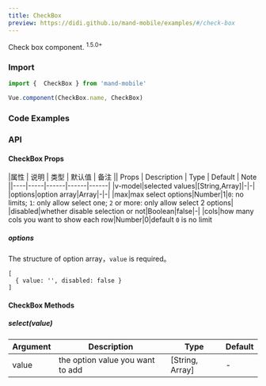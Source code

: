 ```yaml
---
title: CheckBox
preview: https://didi.github.io/mand-mobile/examples/#/check-box
---
```


Check box component. <sup class="version-after">1.5.0+</sup>

### Import

```javascript
import {  CheckBox } from 'mand-mobile'

Vue.component(CheckBox.name, CheckBox)
```

### Code Examples
<!-- DEMO -->

### API

#### CheckBox Props
|属性 | 说明 | 类型 | 默认值 | 备注 || Props | Description | Type | Default | Note ||----|-----|------|------|------|
|v-model|selected values|[String,Array]|-|-|
|options|option array|Array|-|-|
|max|max select options|Number|1|`0`: no limits; `1`: only allow select one; `2` or more: only allow select 2 options|
|disabled|whether disable selection or not|Boolean|false|-|
|cols|how many cols you want to show each row|Number|0|default `0` is no limit

##### options
The structure of option array，`value` is required。
```
[
  { value: '', disabled: false }
]
```

#### CheckBox Methods

##### select(value)

|Argument | Description | Type | Default |
|----|-----|------|------|
|value|the option value you want to add|[String, Array]|-|
